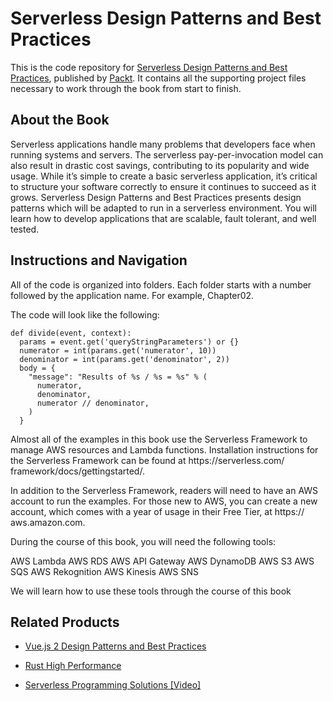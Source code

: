 



# Serverless Design Patterns and Best Practices
This is the code repository for [Serverless Design Patterns and Best Practices](https://www.packtpub.com/application-development/serverless-design-patterns-and-best-practices?utm_source=github&utm_medium=repository&utm_campaign=9781788620642), published by [Packt](https://www.packtpub.com/?utm_source=github). It contains all the supporting project files necessary to work through the book from start to finish.
## About the Book
Serverless applications handle many problems that developers face when running systems and servers. The serverless pay-per-invocation model can also result in drastic cost savings, contributing to its popularity and wide usage. While it’s simple to create a basic serverless application, it’s critical to structure your software correctly to ensure it continues to succeed as it grows. Serverless Design Patterns and Best Practices presents design patterns which will be adapted to run in a serverless environment. You will learn how to develop applications that are scalable, fault tolerant, and well tested.

## Instructions and Navigation
All of the code is organized into folders. Each folder starts with a number followed by the application name. For example, Chapter02.



The code will look like the following:
```
def divide(event, context):
  params = event.get('queryStringParameters') or {}
  numerator = int(params.get('numerator', 10))
  denominator = int(params.get('denominator', 2))
  body = {
    "message": "Results of %s / %s = %s" % (
      numerator,
      denominator,
      numerator // denominator,
    )
  }
```

Almost all of the examples in this book use the Serverless Framework to manage AWS resources and Lambda functions. Installation instructions for the Serverless Framework can be found at https:/​/​serverless.​com/​framework/​docs/​gettingstarted/​.

In addition to the Serverless Framework, readers will need to have an AWS account to run the examples. For those new to AWS, you can create a new account, which comes with a year of usage in their Free Tier, at https:/​/​aws.amazon.​com.


During the course of this book, you will need the following tools:

AWS Lambda
AWS RDS
AWS API Gateway
AWS DynamoDB
AWS S3
AWS SQS
AWS Rekognition
AWS Kinesis
AWS SNS


We will learn how to use these tools through the course of this book

## Related Products
* [Vue.js 2 Design Patterns and Best Practices](https://www.packtpub.com/web-development/vuejs-design-patterns-and-best-practices?utm_source=github&utm_medium=repository&utm_campaign=9781788839792)

* [Rust High Performance](https://www.packtpub.com/application-development/rust-high-performance?utm_source=github&utm_medium=repository&utm_campaign=9781788399487)

* [Serverless Programming Solutions [Video]](https://www.packtpub.com/application-development/serverless-programming-solutions-video?utm_source=github&utm_medium=repository&utm_campaign=9781788622325)
